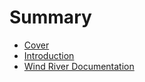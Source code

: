 # Summary

* [Cover](README.md)
* [Introduction](documentation/Introduction.md)
* [Wind River Documentation](documentation/WindRiverDocumentation.md)

